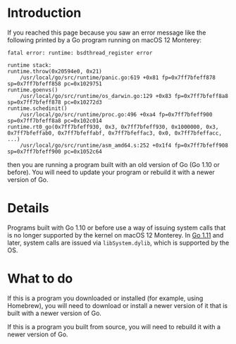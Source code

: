 # Introduction

If you reached this page because you saw an error message like the following printed by a Go program running on macOS 12 Monterey:
```
fatal error: runtime: bsdthread_register error

runtime stack:
runtime.throw(0x20594e0, 0x21)
	/usr/local/go/src/runtime/panic.go:619 +0x81 fp=0x7ff7bfeff878 sp=0x7ff7bfeff858 pc=0x1029751
runtime.goenvs()
	/usr/local/go/src/runtime/os_darwin.go:129 +0x83 fp=0x7ff7bfeff8a8 sp=0x7ff7bfeff878 pc=0x10272d3
runtime.schedinit()
	/usr/local/go/src/runtime/proc.go:496 +0xa4 fp=0x7ff7bfeff900 sp=0x7ff7bfeff8a8 pc=0x102c014
runtime.rt0_go(0x7ff7bfeff930, 0x3, 0x7ff7bfeff930, 0x1000000, 0x3, 0x7ff7bfeffab0, 0x7ff7bfeffabf, 0x7ff7bfeffac3, 0x0, 0x7ff7bfeffacc, ...)
	/usr/local/go/src/runtime/asm_amd64.s:252 +0x1f4 fp=0x7ff7bfeff908 sp=0x7ff7bfeff900 pc=0x1052c64
```
then you are running a program built with an old version of Go (Go 1.10 or before). You will need to update your program or rebuild it with a newer version of Go.

# Details

Programs built with Go 1.10 or before use a way of issuing system calls that is no longer supported by the kernel on macOS 12 Monterey. In [Go 1.11](https://golang.org/doc/go1.11#runtime) and later, system calls are issued via `libSystem.dylib`, which is supported by the OS.

# What to do

If this is a program you downloaded or installed (for example, using Homebrew), you will need to download or install a newer version of it that is built with a newer version of Go.

If this is a program you built from source, you will need to rebuild it with a newer version of Go.
